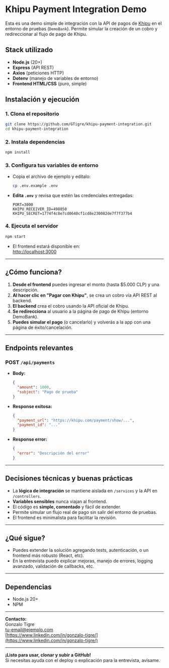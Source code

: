 # Khipu Payment Integration Demo

Esta es una demo simple de integración con la API de pagos de [Khipu](https://khipu.com) en el entorno de pruebas (`DemoBank`). Permite simular la creación de un cobro y redireccionar al flujo de pago de Khipu.

## Stack utilizado

- **Node.js** (20+)
- **Express** (API REST)
- **Axios** (peticiones HTTP)
- **Dotenv** (manejo de variables de entorno)
- **Frontend HTML/CSS** (puro, simple)

## Instalación y ejecución

### 1. Clona el repositorio

```bash
git clone https://github.com/GTigre/khipu-payment-integration.git
cd khipu-payment-integration
```

### 2. Instala dependencias

```bash
npm install
```

### 3. Configura tus variables de entorno

- Copia el archivo de ejemplo y edítalo:
  ```bash
  cp .env.example .env
  ```
- **Edita `.env`** y revisa que estén las credenciales entregadas:

  ```
  PORT=3000
  KHIPU_RECEIVER_ID=498850
  KHIPU_SECRET=1774f4c8e7cd0640cf1cd8e230082de7f7f377b4
  ```

### 4. Ejecuta el servidor

```bash
npm start
```
- El frontend estará disponible en:  
  [http://localhost:3000](http://localhost:3000)

---

## ¿Cómo funciona?

1. **Desde el frontend** puedes ingresar el monto (hasta $5.000 CLP) y una descripción.
2. **Al hacer clic en "Pagar con Khipu"**, se crea un cobro vía API REST al backend.
3. **El backend** crea el cobro usando la API oficial de Khipu.
4. **Se redirecciona** al usuario a la página de pago de Khipu (entorno DemoBank).
5. **Puedes simular el pago** (o cancelarlo) y volverás a la app con una página de éxito/cancelación.

---

## Endpoints relevantes

### POST `/api/payments`
- **Body:**  
  ```json
  {
    "amount": 1000,
    "subject": "Pago de prueba"
  }
  ```
- **Response exitosa:**  
  ```json
  {
    "payment_url": "https://khipu.com/payment/show/...",
    "payment_id": "..."
  }
  ```
- **Response error:**  
  ```json
  {
    "error": "Descripción del error"
  }
  ```

---

## Decisiones técnicas y buenas prácticas

- La **lógica de integración** se mantiene aislada en `/services` y la API en `/controllers`.
- **Variables sensibles** nunca viajan al frontend.
- El código es **simple, comentado** y fácil de extender.
- Permite simular un flujo real de pago sin salir del entorno de pruebas.
- El frontend es minimalista para facilitar la revisión.

---

## ¿Qué sigue?

- Puedes extender la solución agregando tests, autenticación, o un frontend más robusto (React, etc).
- En la entrevista puedo explicar mejoras, manejo de errores, logging avanzado, validación de callbacks, etc.

---

## Dependencias

- Node.js 20+
- NPM

---

**Contacto:**  
Gonzalo Tigre  
<tu-email@ejemplo.com>  
[https://www.linkedin.com/in/gonzalo-tigre/](https://www.linkedin.com/in/gonzalo-tigre/)

---

**¡Listo para usar, clonar y subir a GitHub!**  
Si necesitas ayuda con el deploy o explicación para la entrevista, avísame.
